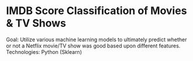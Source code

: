 # IMDB Score Classification of Movies & TV Shows
Goal: Utilize various machine learning models to ultimately predict whether or not a Netflix movie/TV show was good based upon different features. 
Technologies: Python (Sklearn) 

